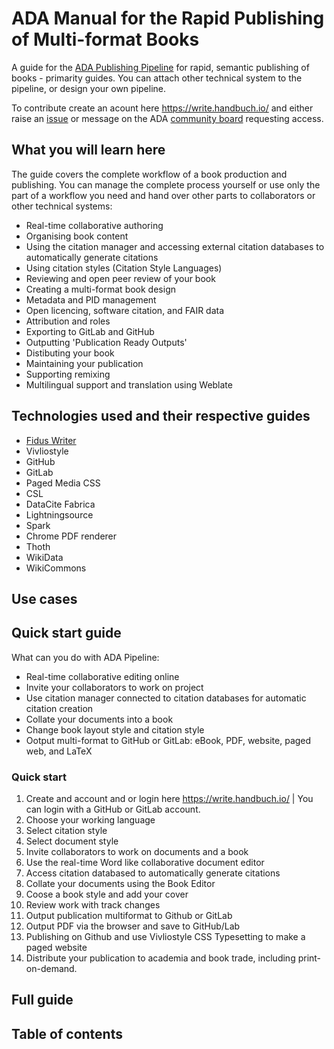 # ADA Manual for the Rapid Publishing of Multi-format Books

A guide for the [ADA Publishing Pipeline](https://github.com/TIBHannover/ADA/) for rapid, semantic publishing of books - primarity guides. You can attach other technical system to the pipeline, or design your own pipeline.

To contribute create an acount here https://write.handbuch.io/ and either raise an [issue](https://github.com/TIBHannover/ADA-manual/issues) or message on the ADA [community board]( https://github.com/TIBHannover/ADA/discussions) requesting access.

## What you will learn here

The guide covers the complete workflow of a book production and publishing. You can manage the complete process yourself or use only the part of a workflow you need and hand over other parts to collaborators or other technical systems:

 - Real-time collaborative authoring
 - Organising book content
 - Using the citation manager and accessing external citation databases to automatically generate citations
 - Using citation styles (Citation Style Languages)
 - Reviewing and open peer review of your book
 - Creating a multi-format book design
 - Metadata and PID management
 - Open licencing, software citation, and FAIR data
 - Attribution and roles
 - Exporting to GitLab and GitHub
 - Outputting 'Publication Ready Outputs'
 - Distibuting your book
 - Maintaining your publication
 - Supporting remixing
 - Multilingual support and translation using Weblate

## Technologies used and their respective guides

 - [Fidus Writer](https://github.com/TIBHannover/Fidus-Writer-Manual) 
 - Vivliostyle
 - GitHub
 - GitLab
 - Paged Media CSS
 - CSL
 - DataCite Fabrica
 - Lightningsource
 - Spark
 - Chrome PDF renderer
 - Thoth
 - WikiData
 - WikiCommons

## Use cases

## Quick start guide 

What can you do with ADA Pipeline:

 - Real-time collaborative editing online
 - Invite your collaborators to work on project
 - Use citation manager connected to citation databases for automatic citation creation
 - Collate your documents into a book
 - Change book layout style and citation style
 - Ootput multi-format to GitHub or GitLab: eBook, PDF, website, paged web, and LaTeX

### Quick start

 1. Create and account and or login here https://write.handbuch.io/ | You can login with a GitHub or GitLab account.
 2. Choose your working language
 3. Select citation style
 4. Select document style
 5. Invite collaborators to work on documents and a book
 6. Use the real-time Word like collaborative document editor
 7. Access citation databased to automatically generate citations
 8. Collate your documents using the Book Editor
 9. Coose a book style and add your cover
 10. Review work with track changes
 11. Output publication multiformat to Github or GitLab 
 12. Output PDF via the browser and save to GitHub/Lab
 13. Publishing on Github and use Vivliostyle CSS Typesetting to make a paged website
 14. Distribute your publication to academia and book trade, including print-on-demand.

## Full guide 

## Table of contents



